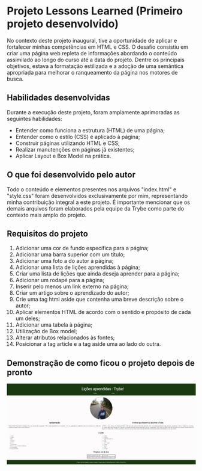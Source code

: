 # Projeto Lessons Learned (Primeiro projeto desenvolvido)

No contexto deste projeto inaugural, tive a oportunidade de aplicar e fortalecer minhas competências em HTML e CSS. O desafio consistiu em criar uma página web repleta de informações abordando o conteúdo assimilado ao longo do curso até a data do projeto. Dentre os principais objetivos, estava a formatação estilizada e a adoção de uma semântica apropriada para melhorar o ranqueamento da página nos motores de busca.

## Habilidades desenvolvidas

Durante a execução deste projeto, foram amplamente aprimoradas as seguintes habilidades:

- Entender como funciona a estrutura (HTML) de uma página;
- Entender como o estilo (CSS) é aplicado à página;
- Construir páginas utilizando HTML e CSS;
- Realizar manutenções em páginas já existentes;
- Aplicar Layout e Box Model na prática.

## O que foi desenvolvido pelo autor

Todo o conteúdo e elementos presentes nos arquivos "index.html" e "style.css" foram desenvolvidos exclusivamente por mim, representando minha contribuição integral a este projeto. É importante mencionar que os demais arquivos foram elaborados pela equipe da Trybe como parte do contexto mais amplo do projeto.

## Requisitos do projeto

1. Adicionar uma cor de fundo específica para a página;
2. Adicionar uma barra superior com um título;
3. Adicionar uma foto a do autor à página;
4. Adicionar uma lista de lições aprendidas à página;
5. Criar uma lista de lições que ainda deseja aprender para a página;
6. Adicionar um rodapé para a página;
7. Inserir pelo menos um link externo na página;
8. Criar um artigo sobre o aprendizado do autor;
9. Crie uma tag html aside que contenha uma breve descrição sobre o autor;
10. Aplicar elementos HTML de acordo com o sentido e propósito de cada um deles;
11. Adicionar uma tabela à página;
12. Utilização de Box model;
13. Alterar atributos relacionados às fontes;
14. Posicionar a tag article e a tag aside uma ao lado do outra.

## Demonstração de como ficou o projeto depois de pronto

![página home da aplicação](images/image.png)